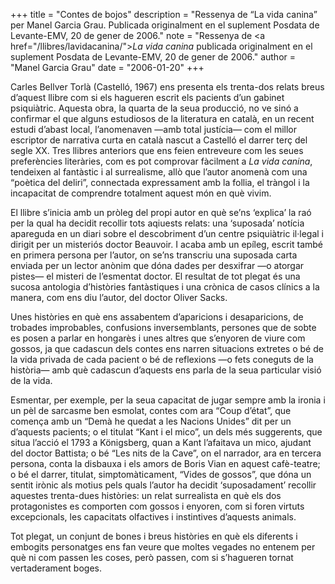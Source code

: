 +++
title = "Contes de bojos"
description = "Ressenya de “La vida canina” per Manel Garcia Grau. Publicada originalment en el suplement Posdata de Levante-EMV, 20 de gener de 2006."
note = "Ressenya de <a href=\"/llibres/lavidacanina/\"><em>La vida canina</em></a> publicada originalment en el suplement Posdata de Levante-EMV, 20 de gener de 2006."
author = "Manel Garcia Grau"
date = "2006-01-20"
+++ 

Carles Bellver Torlà (Castelló, 1967) ens presenta els trenta-dos relats breus d’aquest llibre com si els hagueren escrit els pacients d’un gabinet psiquiàtric. Aquesta obra, la quarta de la seua producció, no ve sinó a confirmar el que alguns estudiosos de la literatura en català, en un recent estudi d’abast local, l’anomenaven —amb total justícia— com el millor escriptor de narrativa curta en català nascut a Castelló el darrer terç del segle XX. Tres llibres anteriors que ens feien entreveure com les seues preferències literàries, com es pot comprovar fàcilment a *La vida canina*, tendeixen al fantàstic i al surrealisme, allò que l’autor anomenà com una “poètica del deliri”, connectada expressament amb la follia, el tràngol i la incapacitat de comprendre totalment aquest món en què vivim.

El llibre s’inicia amb un pròleg del propi autor en què se’ns ‘explica’ la raó per la qual ha decidit recollir tots aqiuests relats: una ‘suposada’ notícia apareguda en un diari sobre el descobriment d’un centre psiquiàtric il·legal i dirigit per un misteriós doctor Beauvoir. I acaba amb un epíleg, escrit també en primera persona per l’autor, on se’ns transcriu una suposada carta enviada per un lector anònim que dóna dades per desxifrar —o atorgar pistes— el misteri de l’esmentat doctor. El resultat de tot plegat és una sucosa antologia d’històries fantàstiques i una crònica de casos clínics a la manera, com ens diu l’autor, del doctor Oliver Sacks.

Unes històries en què ens assabentem d’aparicions i desaparicions, de trobades improbables, confusions inversemblants, persones que de sobte es posen a parlar en hongarès i unes altres que s’enyoren de viure com gossos, ja que cadascun dels contes ens narren situacions extretes o bé de la vida privada de cada pacient o bé de reflexions —o fets coneguts de la història— amb què cadascun d’aquests ens parla de la seua particular visió de la vida.

Esmentar, per exemple, per la seua capacitat de jugar sempre amb la ironia i un pèl de sarcasme ben esmolat, contes com ara “Coup d’état”, que comença amb un “Demà he quedat a les Nacions Unides” dit per un d’aquests pacients; o el titulat “Kant i el mico”, un dels més suggerents, que situa l’acció el 1793 a Königsberg, quan a Kant l’afaitava un mico, ajudant del doctor Battista; o bé “Les nits de la Cave”, on el narrador, ara en tercera persona, conta la disbauxa i els amors de Boris Vian en aquest cafè-teatre; o bé el darrer, titulat, simptomàticament, “Vides de gossos”, que dóna un sentit irònic als motius pels quals l’autor ha decidit ‘suposadament’ recollir aquestes trenta-dues històries: un relat surrealista en què els dos protagonistes es comporten com gossos i enyoren, com si foren virtuts excepcionals, les capacitats olfactives i instintives d’aquests animals. 

Tot plegat, un conjunt de bones i breus històries en què els diferents i embogits personatges ens fan veure que moltes vegades no entenem per què ni com passen les coses, però passen, com si s’hagueren tornat vertaderament boges.